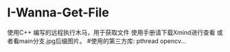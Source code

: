 # I-Wanna-Get-File
使用C++ 编写的远程执行木马，用于获取文件
使用手册请下载Xmind进行查看
或者看main分支.jpg后缀图片。
#使用的第三方库:
pthread opencv...
